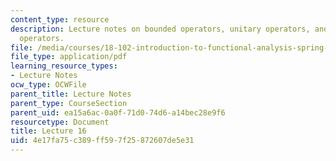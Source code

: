```yaml
---
content_type: resource
description: Lecture notes on bounded operators, unitary operators, and finite rank
  operators.
file: /media/courses/18-102-introduction-to-functional-analysis-spring-2009/4e17fa75c389ff597f25872607de5e31_MIT18_102s09_lec16.pdf
file_type: application/pdf
learning_resource_types:
- Lecture Notes
ocw_type: OCWFile
parent_title: Lecture Notes
parent_type: CourseSection
parent_uid: ea15a6ac-0a0f-71d0-74d6-a14bec28e9f6
resourcetype: Document
title: Lecture 16
uid: 4e17fa75-c389-ff59-7f25-872607de5e31
---
```

